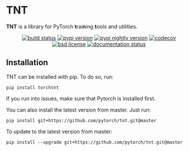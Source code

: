 TNT
==========

**TNT** is a library for PyTorch **t**rai**n**ing **t**ools and utilities.

<p align="center">
<a href="https://github.com/pytorch/tnt/actions?query=branch%3Amaster"><img src="https://img.shields.io/github/workflow/status/pytorch/tnt/unit%20test/master" alt="build status"></a>
<a href="https://pypi.org/project/torchtnt"><img src="https://img.shields.io/pypi/v/torchtnt" alt="pypi version"></a>
<a href="https://pypi.org/project/torchtnt-nightly"><img src="https://img.shields.io/pypi/v/torchtnt-nightly?label=nightly" alt="pypi nightly version"></a>
<a href="https://codecov.io/gh/pytorch/tnt"><img src="https://codecov.io/gh/pytorch/tnt/branch/master/graph/badge.svg?token=DR67Q6T7YF" alt="codecov"></a>
<a href="https://github.com/pytorch/tnt/blob/master/LICENSE"><img src="https://img.shields.io/pypi/l/torchtnt" alt="bsd license"></a>
<a href="https://pytorch.org/tnt/"><img src="https://img.shields.io/badge/dynamic/json.svg?label=docs&url=https%3A%2F%2Fpypi.org%2Fpypi%2Ftorchtnt%2Fjson&query=%24.info.version&colorB=brightgreen&prefix=v" alt="documentation status"></a>
</div>


## Installation

TNT can be installed with pip. To do so, run:

```buildoutcfg
pip install torchtnt
```

If you run into issues, make sure that Pytorch is installed first.

You can also install the latest version from master. Just run:

```buildoutcfg
pip install git+https://github.com/pytorch/tnt.git@master
```

To update to the latest version from master:

```buildoutcfg
pip install --upgrade git+https://github.com/pytorch/tnt.git@master
```
